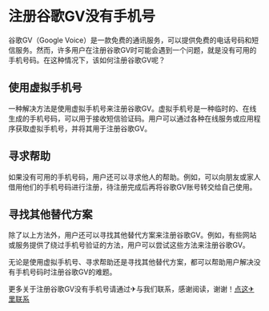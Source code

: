 # 注册谷歌GV没有手机号

谷歌GV（Google Voice）是一款免费的通讯服务，可以提供免费的电话号码和短信服务。然而，许多用户在注册谷歌GV时可能会遇到一个问题，就是没有可用的手机号码。在这种情况下，该如何注册谷歌GV呢？

## 使用虚拟手机号

一种解决方法是使用虚拟手机号来注册谷歌GV。虚拟手机号是一种临时的、在线生成的手机号码，可以用于接收短信验证码。用户可以通过各种在线服务或应用程序获取虚拟手机号，并将其用于注册谷歌GV。

## 寻求帮助

如果没有可用的手机号码，用户还可以寻求他人的帮助。例如，可以向朋友或家人借用他们的手机号码进行注册，待注册完成后再将谷歌GV账号转交给自己使用。

## 寻找其他替代方案

除了以上方法外，用户还可以寻找其他替代方案来注册谷歌GV。例如，有些网站或服务提供了绕过手机号验证的方法，用户可以尝试这些方法来注册谷歌GV。

无论是使用虚拟手机号、寻求帮助还是寻找其他替代方案，都可以帮助用户解决没有手机号码时注册谷歌GV的难题。

更多关于注册谷歌GV没有手机号请通过✈与我们联系，感谢阅读，谢谢！[点这✈里联系](https://ww.k02.cc)